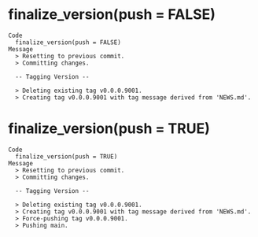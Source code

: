 # finalize_version(push = FALSE)

    Code
      finalize_version(push = FALSE)
    Message
      > Resetting to previous commit.
      > Committing changes.
      
      -- Tagging Version --
      
      > Deleting existing tag v0.0.0.9001.
      > Creating tag v0.0.0.9001 with tag message derived from 'NEWS.md'.

# finalize_version(push = TRUE)

    Code
      finalize_version(push = TRUE)
    Message
      > Resetting to previous commit.
      > Committing changes.
      
      -- Tagging Version --
      
      > Deleting existing tag v0.0.0.9001.
      > Creating tag v0.0.0.9001 with tag message derived from 'NEWS.md'.
      > Force-pushing tag v0.0.0.9001.
      > Pushing main.

